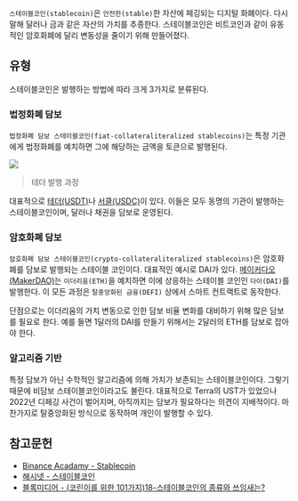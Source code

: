 `스테이블코인(stablecoin)`은 `안전한(stable)`한 자산에 페깅되는 디지털 화폐이다. 다시 말해 달러나 금과 같은 자산의 가치를 추종한다. 스테이블코인은 비트코인과 같이 유동적인 암호화폐에 달리 변동성을 줄이기 위해 만들어졌다.
## 유형

스테이블코인은 발행하는 방법에 따라 크게 3가지로 분류된다.
### 법정화폐 담보

`법정화폐 담보 스테이블코인(fiat-collateraliteralized stablecoins)`는 특정 기관에게 법정화폐를 예치하면 그에 해당하는 금액을 토큰으로 발행된다.

![](https://i1.wp.com/www.blockmedia.co.kr/wp-content/uploads/2021/04/테더-발행경로.png?resize=560%2C436&ssl=1)

> 테더 발행 과정

대표적으로 [테더(USDT)](https://tether.to)나 [서클(USDC)](https://www.circle.com/en/usdc)이 있다. 이들은 모두 동명의 기관이 발행하는 스테이블코인이며, 달러나 채권을 담보로 운영된다. 
### 암호화폐 담보

`암호화폐 담보 스테이블코인(crypto-collateraliteralized stablecoins)`은 암호화폐를 담보로 발행되는 스테이블 코인이다. 대표적인 예시로 DAI가 있다. [메이커다오(MakerDAO)](https://makerdao.com/ko/)는 `이더리움(ETH)`을 예치하면 이에 상응하는 스테이블 코인인 `다이(DAI)`를 발행한다. 이 모든 과정은 `탈중앙화된 금융(DEFI)` 상에서 스마트 컨트랙트로 동작한다.

단점으로는 이더리움의 가치 변동으로 인한 담보 비율 변화를 대비하기 위해 많은 담보를 필요로 한다. 예를 들면 1달러의 DAI를 만들기 위해서는 2달러의 ETH를 담보로 잡아야 한다.
### 알고리즘 기반

특정 담보가 아닌 수학적인 알고리즘에 의해 가치가 보존되는 스테이블코인이다. 그렇기 때문에 비담보 스테이블코인이라고도 불린다. 대표적으로 Terra의 UST가 있었으나 2022년 디페깅 사건이 벌어지며, 아직까지는 담보가 필요하다는 의견이 지배적이다. 마찬가지로 탈중앙화된 방식으로 동작하며 개인이 발행할 수 있다.

## 참고문헌

- [Binance Acadamy - Stablecoin](https://academy.binance.com/en/glossary?term=stable)
- [해시넷 - 스테이블코인](http://wiki.hash.kr/index.php/스테이블코인)
- [블록미디어 - (코린이를 위한 101가지)18-스테이블코인의 종류와 쓰임새는?](https://www.blockmedia.co.kr/archives/175157)
